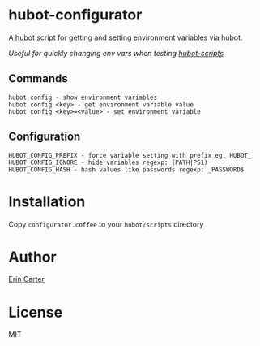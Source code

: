 # hubot-configurator
A [hubot](https://github.com/github/hubot) script for getting and setting environment variables via hubot.

_Useful for quickly changing env vars when testing [hubot-scripts](https://github.com/github/hubot-scripts)_

## Commands

    hubot config - show environment variables
    hubot config <key> - get environment variable value
    hubot config <key>=<value> - set environment variable

## Configuration

    HUBOT_CONFIG_PREFIX - force variable setting with prefix eg. HUBOT_
    HUBOT_CONFIG_IGNORE - hide variables regexp: (PATH|PS1)
    HUBOT_CONFIG_HASH - hash values like passwords regexp: _PASSWORD$

# Installation

Copy `configurator.coffee` to your `hubot/scripts` directory

# Author

[Erin Carter](http://github.com/ecarter)

# License

MIT

